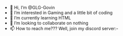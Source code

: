 - 👋 Hi, I’m @GLG-Govin
- 👀 I’m interested in Gaming and a little bit of coding
- 🌱 I’m currently learning HTML
- 💞️ I’m looking to collaborate on nothing
- 📫 How to reach me???
Well, join my discord server:-

<!---
GLG-Govin/GLG-Govin is a ✨ special ✨ repository because its `README.md` (this file) appears on your GitHub profile.
You can click the Preview link to take a look at your changes.
--->
